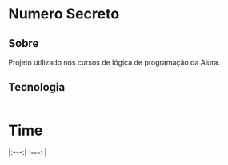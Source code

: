 <h1> Numero Secreto </h1>

<h2>Sobre</h2>
<p>Projeto utilizado nos cursos de lógica de programação da Alura.</p>

## Tecnologia

<div>
  <img src"#">
</div>

# Time

|:---:| :---: |
